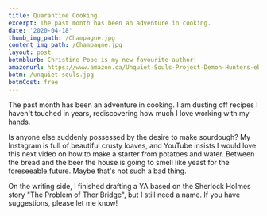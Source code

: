 ```yaml
---
title: Quarantine Cooking
excerpt: The past month has been an adventure in cooking.
date: '2020-04-18'
thumb_img_path: /Champagne.jpg
content_img_path: /Champagne.jpg
layout: post
botmblurb: Christine Pope is my new favourite author!
amazonurl: https://www.amazon.ca/Unquiet-Souls-Project-Demon-Hunters-ebook/dp/B07NPDYTYS/ref=sr_1_1?keywords=unquiet+souls&qid=1587255416&sr=8-1
botm: /unquiet-souls.jpg
botmCost: free
---
```


The past month has been an adventure in cooking. I am dusting off recipes I haven't touched in years, rediscovering how much I love working with my hands.

Is anyone else suddenly possessed by the desire to make sourdough? My Instagram is full of beautiful crusty loaves, and YouTube insists I would love this next video on how to make a starter from potatoes and water. Between the bread and the beer the house is going to smell like yeast for the foreseeable future. Maybe that's not such a bad thing.

On the writing side, I finished drafting a YA based on the Sherlock Holmes story "The Problem of Thor Bridge", but I still need a name. If you have suggestions, please let me know!